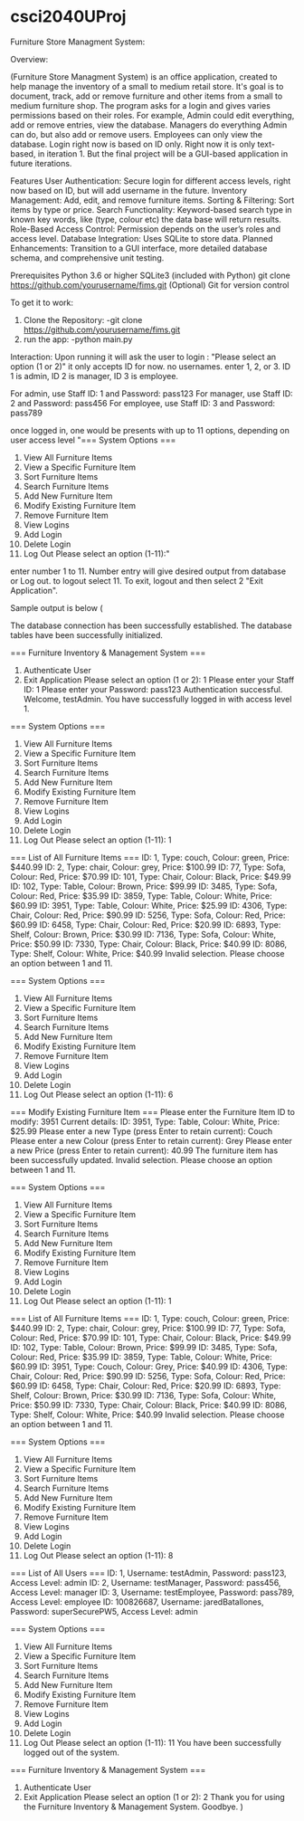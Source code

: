# csci2040UProj
Furniture Store Managment System:


Overview:  

(Furniture Store Managment System) is an office application, created to help manage the inventory of a small to medium retail store. It's goal is to document, track, add or remove furniture and other items from a small to medium furniture shop. The program asks for a login and gives varies permissions based on their roles. For example, Admin could edit everything, add or remove entries, view the database. Managers do everything Admin can do, but also add or remove users. Employees can only view the database. Login right now is based on ID only. Right now it is only text-based, in iteration 1. But the final project will be a GUI-based application in future iterations.

Features
User Authentication: Secure login for different access levels, right now based on ID, but will add username in the future.
Inventory Management: Add, edit, and remove furniture items.
Sorting & Filtering: Sort items by type or price.
Search Functionality: Keyword-based search type in known key words, like (type, colour etc) the data base will return results.
Role-Based Access Control: Permission depends on the user’s roles and access level.
Database Integration: Uses SQLite to store data.
Planned Enhancements: Transition to a GUI interface, more detailed database schema, and comprehensive unit testing.

Prerequisites
Python 3.6 or higher
SQLite3 (included with Python) git clone https://github.com/yourusername/fims.git
(Optional) Git for version control

To get it to work:
1) Clone the Repository:
-git clone https://github.com/yourusername/fims.git
2) run the app:
-python main.py

Interaction:
Upon running it will ask the user to login : "Please select an option (1 or 2)"
it only accepts ID for now. no usernames.
enter 1, 2, or 3.
ID 1 is admin, ID 2 is manager, ID 3 is employee.

For admin, use Staff ID: 1 and Password: pass123
For manager, use Staff ID: 2 and Password: pass456
For employee, use Staff ID: 3 and Password: pass789

once logged in, one would be presents with up to 11 options, depending on user access level
"=== System Options ===
1.  View All Furniture Items
2.  View a Specific Furniture Item
3.  Sort Furniture Items
4.  Search Furniture Items
5.  Add New Furniture Item
6.  Modify Existing Furniture Item
7.  Remove Furniture Item
8.  View Logins
9.  Add Login
10. Delete Login
11. Log Out
Please select an option (1-11):"

enter number 1 to 11. Number entry will give desired output from database or Log out. 
to logout select 11.
To exit, logout and then select 2 "Exit Application".

Sample output is below 
( 

The database connection has been successfully established.
The database tables have been successfully initialized.

=== Furniture Inventory & Management System ===
1. Authenticate User
2. Exit Application
Please select an option (1 or 2): 1
Please enter your Staff ID: 1
Please enter your Password: pass123
Authentication successful.
Welcome, testAdmin. You have successfully logged in with access level 1.

=== System Options ===
1.  View All Furniture Items
2.  View a Specific Furniture Item
3.  Sort Furniture Items
4.  Search Furniture Items
5.  Add New Furniture Item
6.  Modify Existing Furniture Item
7.  Remove Furniture Item
8.  View Logins
9.  Add Login
10. Delete Login
11. Log Out
Please select an option (1-11): 1

=== List of All Furniture Items ===
ID: 1, Type: couch, Colour: green, Price: $440.99
ID: 2, Type: chair, Colour: grey, Price: $100.99
ID: 77, Type: Sofa, Colour: Red, Price: $70.99
ID: 101, Type: Chair, Colour: Black, Price: $49.99
ID: 102, Type: Table, Colour: Brown, Price: $99.99
ID: 3485, Type: Sofa, Colour: Red, Price: $35.99
ID: 3859, Type: Table, Colour: White, Price: $60.99
ID: 3951, Type: Table, Colour: White, Price: $25.99
ID: 4306, Type: Chair, Colour: Red, Price: $90.99
ID: 5256, Type: Sofa, Colour: Red, Price: $60.99
ID: 6458, Type: Chair, Colour: Red, Price: $20.99
ID: 6893, Type: Shelf, Colour: Brown, Price: $30.99
ID: 7136, Type: Sofa, Colour: White, Price: $50.99
ID: 7330, Type: Chair, Colour: Black, Price: $40.99
ID: 8086, Type: Shelf, Colour: White, Price: $40.99
Invalid selection. Please choose an option between 1 and 11.

=== System Options ===
1.  View All Furniture Items
2.  View a Specific Furniture Item
3.  Sort Furniture Items
4.  Search Furniture Items
5.  Add New Furniture Item
6.  Modify Existing Furniture Item
7.  Remove Furniture Item
8.  View Logins
9.  Add Login
10. Delete Login
11. Log Out
Please select an option (1-11): 6

=== Modify Existing Furniture Item ===
Please enter the Furniture Item ID to modify: 3951
Current details: ID: 3951, Type: Table, Colour: White, Price: $25.99
Please enter a new Type (press Enter to retain current): Couch
Please enter a new Colour (press Enter to retain current): Grey
Please enter a new Price (press Enter to retain current): 40.99
The furniture item has been successfully updated.
Invalid selection. Please choose an option between 1 and 11.

=== System Options ===
1.  View All Furniture Items
2.  View a Specific Furniture Item
3.  Sort Furniture Items
4.  Search Furniture Items
5.  Add New Furniture Item
6.  Modify Existing Furniture Item
7.  Remove Furniture Item
8.  View Logins
9.  Add Login
10. Delete Login
11. Log Out
Please select an option (1-11): 1

=== List of All Furniture Items ===
ID: 1, Type: couch, Colour: green, Price: $440.99
ID: 2, Type: chair, Colour: grey, Price: $100.99
ID: 77, Type: Sofa, Colour: Red, Price: $70.99
ID: 101, Type: Chair, Colour: Black, Price: $49.99
ID: 102, Type: Table, Colour: Brown, Price: $99.99
ID: 3485, Type: Sofa, Colour: Red, Price: $35.99
ID: 3859, Type: Table, Colour: White, Price: $60.99
ID: 3951, Type: Couch, Colour: Grey, Price: $40.99
ID: 4306, Type: Chair, Colour: Red, Price: $90.99
ID: 5256, Type: Sofa, Colour: Red, Price: $60.99
ID: 6458, Type: Chair, Colour: Red, Price: $20.99
ID: 6893, Type: Shelf, Colour: Brown, Price: $30.99
ID: 7136, Type: Sofa, Colour: White, Price: $50.99
ID: 7330, Type: Chair, Colour: Black, Price: $40.99
ID: 8086, Type: Shelf, Colour: White, Price: $40.99
Invalid selection. Please choose an option between 1 and 11.

=== System Options ===
1.  View All Furniture Items
2.  View a Specific Furniture Item
3.  Sort Furniture Items
4.  Search Furniture Items
5.  Add New Furniture Item
6.  Modify Existing Furniture Item
7.  Remove Furniture Item
8.  View Logins
9.  Add Login
10. Delete Login
11. Log Out
Please select an option (1-11): 8

=== List of All Users ===
ID: 1, Username: testAdmin, Password: pass123, Access Level: admin
ID: 2, Username: testManager, Password: pass456, Access Level: manager
ID: 3, Username: testEmployee, Password: pass789, Access Level: employee
ID: 100826687, Username: jaredBatallones, Password: superSecurePW5, Access Level: admin

=== System Options ===
1.  View All Furniture Items
2.  View a Specific Furniture Item
3.  Sort Furniture Items
4.  Search Furniture Items
5.  Add New Furniture Item
6.  Modify Existing Furniture Item
7.  Remove Furniture Item
8.  View Logins
9.  Add Login
10. Delete Login
11. Log Out
Please select an option (1-11): 11
You have been successfully logged out of the system.

=== Furniture Inventory & Management System ===
1. Authenticate User
2. Exit Application
Please select an option (1 or 2): 2
Thank you for using the Furniture Inventory & Management System. Goodbye.
)